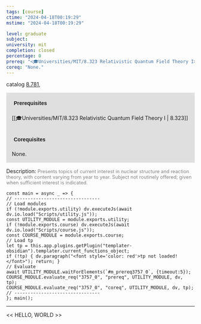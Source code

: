 ```yaml
---
tags: [course]
ctime: "2024-04-18T00:19:29"
mstime: "2024-04-18T00:19:29"

level: graduate
subject: 
university: mit
completion: closed
percentage: 0
prereq: "<🎓Universities/MIT/8.323 Relativistic Quantum Field Theory I>"
coreq: "None."
---
```


catalog [8.781,](http://student.mit.edu/catalog/m8b.html#8.782)

<span style="display: block; padding: 15px; background-color: rgb(100, 100, 100, 0.2);"><font id="m_prereq3757_0" style="display: block; font-family: Arial, sans-serif; font-weight: bold; padding: 5px">Prerequisites</font><br><span id="prereq3757_0">[[🎓Universities/MIT/8.323 Relativistic Quantum Field Theory I | 8.323]]</span></span>
<span style="display: block; padding: 15px; background-color: rgb(100, 100, 100, 0.2);"><font id="m_coreq3757_0" style="display: block; font-family: Arial, sans-serif; font-weight: bold; padding: 5px">Corequisites</font><br><span id="coreq3757_0">None.</span></span>

<font style="">Description:</font>
<font style="color: grey; font-size: 0.8rem;">Presents topics of current interest in nuclear structure and reaction theory, with content varying from year to year. Subject not routinely offered; given when sufficient interest is indicated.</font>

```dataviewjs
const main = async _ => {
// --------------------------------
// Load modules
if (!module.exports.utility) dv.executeJs(await dv.io.load("Scripts/utility.js"));
const UTILITY_MODULE = module.exports.utility;
if (!module.exports.course) dv.executeJs(await dv.io.load("Scripts/course.js"));
const COURSE_MODULE = module.exports.course;
// Load tp
let tp = this.app.plugins.getPlugin("templater-obsidian").templater.current_functions_object;
if (!tp) { dv.paragraph("<font style='color: red'>tp not loaded!</font>"); return; }
// Evaluate
await UTILITY_MODULE.waitForElements(`#m_prereq3757_0`, {timeout:5});
COURSE_MODULE.evaluate_req("3757_0", "prereq", UTILITY_MODULE, dv, tp);
COURSE_MODULE.evaluate_req("3757_0", "coreq", UTILITY_MODULE, dv, tp);
// --------------------------------
}; main();
```

---

<< HELLO, WORLD >>
